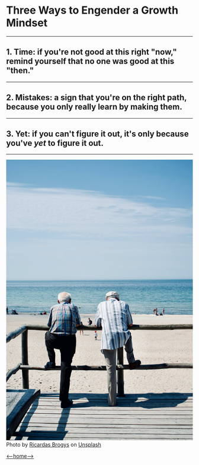 # Three Ways to Engender a Growth Mindset

---

## 1. Time: if you're not good at this right "now," remind yourself that no one was good at this "then."

---

## 2. Mistakes: a sign that you're on the right path, because you only really learn by making them.

---

## 3. Yet: if you can't figure it out, it's only because you've _yet_ to figure it out. 

---

![Yet](Images_102/ricardas-brogys-eIyy_f75B_g-unsplash.jpg)
<span>Photo by <a href="https://unsplash.com/@ricbro?utm_source=unsplash&amp;utm_medium=referral&amp;utm_content=creditCopyText">Ricardas Brogys</a> on <a href="https://unsplash.com/?utm_source=unsplash&amp;utm_medium=referral&amp;utm_content=creditCopyText">Unsplash</a></span>  

[<--home-->](../README.md)

